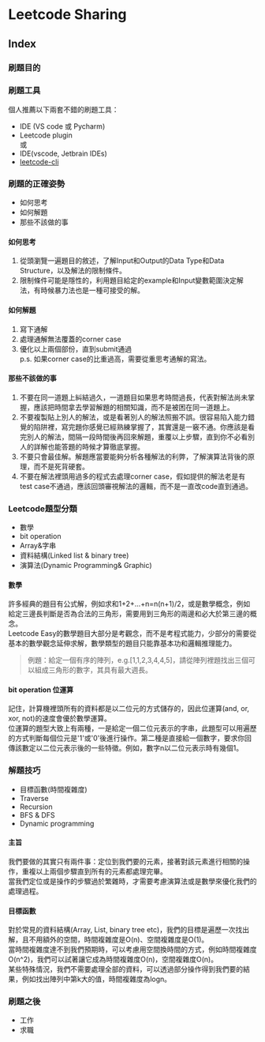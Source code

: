 # Leetcode Sharing 
## Index
### 刷題目的

### 刷題工具
個人推薦以下兩套不錯的刷題工具：
  - IDE (VS code 或 Pycharm)
  - Leetcode plugin  
  或
  - IDE(vscode, Jetbrain IDEs)
  - [leetcode-cli](https://github.com/skygragon/leetcode-cli)
### 刷題的正確姿勢
  - 如何思考
  - 如何解題
  - 那些不該做的事
#### 如何思考
1. 從頭瀏覽一遍題目的敘述，了解Input和Output的Data Type和Data Structure，以及解法的限制條件。  
2. 限制條件可能是隱性的，利用題目給定的example和Input變數範圍決定解法，有時候暴力法也是一種可接受的解。
#### 如何解題
1. 寫下通解
2. 處理通解無法覆蓋的corner case
3. 優化以上兩個部份，直到submit通過  
p.s. 如果corner case的比重過高，需要從重思考通解的寫法。
#### 那些不該做的事
1. 不要在同一道題上糾結過久，一道題目如果思考時間過長，代表對解法尚未掌握，應該把時間拿去學習解題的相關知識，而不是被困在同一道題上。
2. 不要複製貼上別人的解法，或是看著別人的解法照搬不誤。很容易陷入能力錯覺的陷阱裡，寫完題你感覺已經熟練掌握了，其實還是一竅不通。你應該是看完別人的解法，間隔一段時間後再回來解題，重覆以上步驟，直到你不必看別人的詳解也能答題的時候才算徹底掌握。
3. 不要只會最佳解。解題應當要能夠分析各種解法的利弊，了解演算法背後的原理，而不是死背硬套。
4. 不要在解法裡頭用過多的程式去處理corner case，假如提供的解法老是有test case不通過，應該回頭審視解法的邏輯，而不是一直改code直到通過。
### Leetcode題型分類
  - 數學
  - bit operation
  - Array&字串
  - 資料結構(Linked list & binary tree)
  - 演算法(Dynamic Programming& Graphic)
#### 數學
許多經典的題目有公式解，例如求和1+2+...+n=n(n+1)/2，或是數學概念，例如給定三邊長判斷是否為合法的三角形，需要用到三角形的兩邊和必大於第三邊的概念。  
Leetcode Easy的數學題目大部分是考觀念，而不是考程式能力，少部分的需要從基本的數學觀念延伸求解，數學類型的題目只能靠基本功和邏輯推理能力。  
> 例題：給定一個有序的陣列，e.g.[1,1,2,3,4,4,5]，請從陣列裡題找出三個可以組成三角形的數字，其具有最大週長。
#### bit operation 位運算
記住，計算機裡頭所有的資料都是以二位元的方式儲存的，因此位運算(and, or, xor, not)的速度會優於數學運算。  
位運算的題型大致上有兩種，一是給定一個二位元表示的字串，此題型可以用遍歷的方式判斷每個位元是'1'或'0'後進行操作。第二種是直接給一個數字，要求你回傳該數定以二位元表示後的一些特徵。例如，數字n以二位元表示時有幾個1。
### 解題技巧
  - 目標函數(時間複雜度)
  - Traverse
  - Recursion
  - BFS & DFS
  - Dynamic programming
#### 主旨
我們要做的其實只有兩件事：定位到我們要的元素，接著對該元素進行相關的操作，重複以上兩個步驟直到所有的元素都處理完畢。  
當我們定位或是操作的步驟過於繁雜時，才需要考慮演算法或是數學來優化我們的處理過程。
#### 目標函數
對於常見的資料結構(Array, List, binary tree etc)，我們的目標是遍歷一次找出解，且不用額外的空間，時間複雜度是O(n)、空間複雜度是O(1)。  
當時間複雜度達不到我們預期時，可以考慮用空間換時間的方式，例如時間複雜度O(n^2)，我們可以試著讓它成為時間複雜度O(n)，空間複雜度O(n)。  
某些特殊情況，我們不需要處理全部的資料，可以透過部分操作得到我們要的結果，例如找出陣列中第k大的值，時間複雜度為logn。
### 刷題之後
  - 工作
  - 求職
